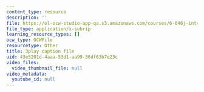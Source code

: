 ```yaml
---
content_type: resource
description: ''
file: https://ol-ocw-studio-app-qa.s3.amazonaws.com/courses/6-046j-introduction-to-algorithms-sma-5503-fall-2005/43e5201d4aaa53d1aa9936df63b7e23c_JPyuH4qXLZ0.vtt
file_type: application/x-subrip
learning_resource_types: []
ocw_type: OCWFile
resourcetype: Other
title: 3play caption file
uid: 43e5201d-4aaa-53d1-aa99-36df63b7e23c
video_files:
  video_thumbnail_file: null
video_metadata:
  youtube_id: null
---
```


